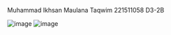 Muhammad Ikhsan Maulana Taqwim
221511058
D3-2B

![image](https://github.com/Ikhsan310105/proyek4_tugas2/assets/117416421/78047966-5527-4b58-93ad-a43d9d433ce1) ![image](https://github.com/Ikhsan310105/proyek4_tugas2/assets/117416421/d60b18f8-d24c-467d-9b29-94a78f1560dc)

